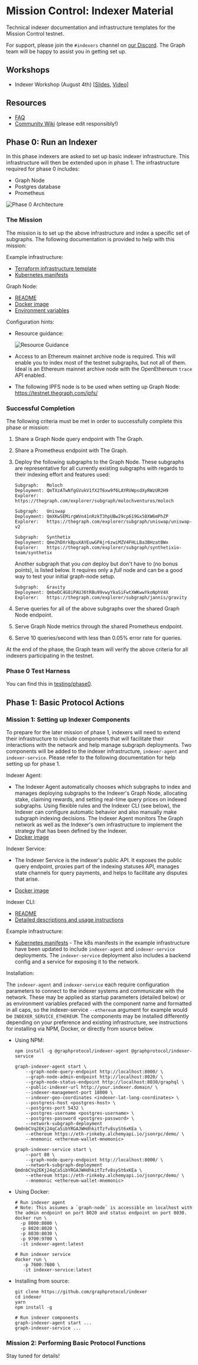 # Mission Control: Indexer Material

Technical indexer documentation and infrastructure templates for the Mission Control testnet.

For support, please join the `#indexers` channel on [our
Discord](https://thegraph.com/discord). The Graph team will be happy to
assist you in getting set up.

## Workshops

- Indexer Workshop (August 4th) [[Slides](./files/indexer-workshop.pdf), [Video](https://www.youtube.com/watch?v=zRiJ_Q3EPH8)]

## Resources

- [FAQ](./faq.md)
- [Community Wiki](https://github.com/graphprotocol/mission-control-indexer/wiki) (please edit responsibly!)

## Phase 0: Run an Indexer

In this phase indexers are asked to set up basic indexer infrastructure. This
infrastructure will then be extended upon in phase 1. The infrastructure
required for phase 0 includes:

- Graph Node
- Postgres database
- Prometheus

![Phase 0 Architecture](files/phase0-architecture.png)

### The Mission

The mission is to set up the above infrastructure and index a specific set of
subgraphs. The following documentation is provided to help with this mission:

Example infrastructure:

- [Terraform infrastructure template](./terraform/)
- [Kubernetes manifests](./k8s/)

Graph Node:

- [README](https://github.com/graphprotocol/graph-node/)
- [Docker image](https://hub.docker.com/r/graphprotocol/graph-node)
- [Environment variables](https://github.com/graphprotocol/graph-node/tree/master/docs/environment-variables.md)

Configuration hints:

- Resource guidance:

  ![Resource Guidance](files/infrastructure-resources.png)

- Access to an Ethereum mainnet archive node is required. This will enable
  you to index most of the testnet subgraphs, but not all of them. Ideal is an
  Ethereum mainnet archive node with the OpenEthereum `trace` API enabled.
- The following IPFS node is to be used when setting up Graph Node:
  https://testnet.thegraph.com/ipfs/

### Successful Completion

The following criteria must be met in order to successfully complete this
phase or mission:

1. Share a Graph Node query endpoint with The Graph.
2. Share a Prometheus endpoint with The Graph.
3. Deploy the following subgraphs to the Graph Node. These subgraphs are
   representative for all currently existing subgraphs with regards to their
   indexing effort and features used:

   ```
   Subgraph:   Moloch
   Deployment: QmTXzATwNfgGVukV1fX2T6xw9f6LAYRVWpsdXyRWzUR2H9
   Explorer:   https://thegraph.com/explorer/subgraph/molochventures/moloch
   ```

   ```
   Subgraph:   Uniswap
   Deployment: QmXKwSEMirgWVn41nRzkT3hpUBw29cp619Gx58XW6mPhZP
   Explorer:   https://thegraph.com/explorer/subgraph/uniswap/uniswap-v2
   ```

   ```
   Subgraph:   Synthetix
   Deployment: Qme2hDXrkBpuXAYEuwGPAjr6zwiMZV4FHLLBa3BHzatBWx
   Explorer:   https://thegraph.com/explorer/subgraph/synthetixio-team/synthetix
   ```

   Another subgraph that you _can_ deploy but don't have to (no bonus points),
   is listed below. It requires only a _full_ node and can be a good way to test
   your initial graph-node setup.

   ```
   Subgraph:   Gravity
   Deployment: QmbeDC4G8iPAUJ6tRBu99vwyYkaSiFwtXWKwwYkoNphV4X
   Explorer:   https://thegraph.com/explorer/subgraph/jannis/gravity
   ```

4. Serve queries for all of the above subgraphs over the shared Graph Node endpoint.
5. Serve Graph Node metrics through the shared Prometheus endpoint.
6. Serve 10 queries/second with less than 0.05% error rate for queries.

At the end of the phase, the Graph team will verify the above criteria for
all indexers participating in the testnet.

### Phase 0 Test Harness

You can find this in [testing/phase0](./testing/phase0/).

## Phase 1: Basic Protocol Actions

### Mission 1: Setting up Indexer Components

To prepare for the later mission of phase 1, indexers will need to extend their infrastructure to include components
that will facilitate their interactions with the network and help manage subgraph deployments. Two components will be 
added to the indexer infrastructure, `indexer-agent` and `indexer-service`. Please refer to the following documentation
for help setting up for phase 1. 

Indexer Agent:

- The Indexer Agent automatically chooses which subgraphs to index and manages deploying subgraphs to the Indexer's 
Graph Node, allocating stake, claiming rewards, and setting real-time query prices on indexed subgraphs. Using flexible 
rules and the Indexer CLI (see below), the Indexer can configure automatic behavior and also manually make subgraph 
indexing decisions. The Indexer Agent monitors The Graph network as well as the Indexer's own infrastructure to implement 
the strategy that has been defined by the Indexer.
- [Docker image](https://registry.hub.docker.com/graphprotocol/indexer-agent)

Indexer Service:
- The Indexer Service is the indexer's public API. It exposes the public query endpoint,
proxies part of the indexing statuses API, manages state channels for query payments, and helps to facilitate any disputes that arise. 

- [Docker image](https://registry.hub.docker.com/graphprotocol/indexer-service)

Indexer CLI: 

- [README](https://github.com/graphprotocol/clis/)
- [Detailed descriptions and usage instructions](./k8s/README#Managing-subgraphs-using-the-Indexer-Agent)

Example infrastructure:

- [Kubernetes manifests](./k8s/) - The k8s manifests in the example infrastructure have been updated to include 
`indexer-agent` and `indexer-service` deployments.  The `indexer-service` deployment also includes a backend config and 
a service for exposing it to the network.

Installation:

The `indexer-agent` and `indexer-service` each require configuration parameters 
to connect to the indexer systems and communicate with the network.  These may be applied as 
startup parameters (detailed below) or as environment variables prefaced with the component name and
formatted in all caps, so the indexer-service `--ethereum` argument for example would be `INDEXER_SERVICE_ETHEREUM`.
The components may be installed differently depending on your preference and existing infrastructure, see instructions
for installing via NPM, Docker, or directly from source below. 

- Using NPM:
    ```
    npm install -g @graphprotocol/indexer-agent @graphprotocol/indexer-service
    
    graph-indexer-agent start \
        --graph-node-query-endpoint http://localhost:8000/ \
        --graph-node-admin-endpoint http://localhost:8020/ \        
        --graph-node-status-endpoint http://localhost:8030/graphql \
        --public-indexer-url http://your.indexer.domain/ \
        --indexer-management-port 18000 \
        --indexer-geo-coordinates <indexer-lat-long-coordinates> \
        --postgress-host <postgres-host> \
        --postgres-port 5432 \
        --postgres-username <postgres-username> \
        --postgres-password <postgres-password> \ 
        --network-subgraph-deployment QmdnbCVq2EKj24qCa5ibYRGAJWHdhkitTzfv8sySt6xKEa \
        --ethereum https://eth-rinkeby.alchemyapi.io/jsonrpc/demo/ \
        --mnemonic <ethereum-wallet-mnemonic>
    
    graph-indexer-service start \
        --port 80 \
        --graph-node-query-endpoint http://localhost:8000/ \
        --network-subgraph-deployment QmdnbCVq2EKj24qCa5ibYRGAJWHdhkitTzfv8sySt6xKEa \
        --ethereum https://eth-rinkeby.alchemyapi.io/jsonrpc/demo/ \
        --mnemonic <ethereum-wallet-mnemonic>
    ```
    
- Using Docker: 
    ```
    # Run indexer agent 
    # Note: This assumes a `graph-node` is accessible on localhost with the admin endpoint on port 8020 and status endpoint on port 8030. 
    docker run \
      -p 8000:8000 \
      -p 8020:8020 \
      -p 8030:8030 \
      -p 9700:9700 \
      -it indexer-agent:latest  
    
    # Run indexer service
    docker run \
       -p 7600:7600 \
       -it indexer-service:latest   
    ```
    
- Installing from source:
    ```
    git clone https://github.com/graphprotocol/indexer
    cd indexer
    yarn
    npm install -g

    # Run indexer components
    graph-indexer-agent start ...
    graph-indexer-service ...
    ```

### Mission 2: Performing Basic Protocol Functions

Stay tuned for details!
